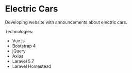 # Electric Cars

Developing website with announcements about electric cars.

Technologies:
- Vue.js 
- Bootstrap 4
- jQuery
- Axios
- Laravel 5.7
- Laravel Homestead
